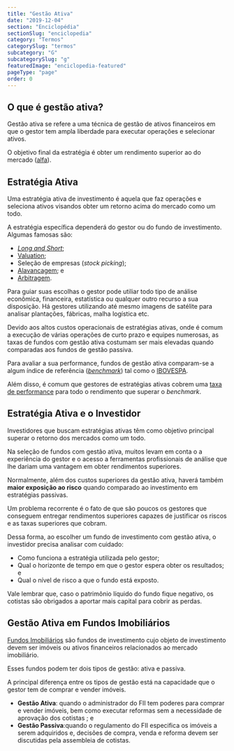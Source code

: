 ```yaml
---
title: "Gestão Ativa"
date: "2019-12-04"
section: "Enciclopédia"
sectionSlug: "enciclopedia"
category: "Termos"
categorySlug: "termos"
subcategory: "G"
subcategorySlug: "g"
featuredImage: "enciclopedia-featured"
pageType: "page"
order: 0
---
```


## O que é gestão ativa?

Gestão ativa se refere a uma técnica de gestão de ativos financeiros em que o gestor tem ampla liberdade para executar operações e selecionar ativos.

O objetivo final da estratégia é obter um rendimento superior ao do mercado ([alfa](/enciclopedia/termos/a/alfa)).



## Estratégia Ativa

Uma estratégia ativa de investimento é aquela que faz operações e seleciona ativos visandos obter um retorno acima do mercado como um todo.

A estratégia específica dependerá do gestor ou do fundo de investimento. Algumas famosas são:

- [*Long and Short*](/enciclopedia/termos/l/long-and-short);
- [Valuation](/enciclopedia/termos/v/valuation);
- Seleção de empresas (*stock picking*);
- [Alavancagem](/enciclopedia/termos/a/alavancagem); e 
- [Arbitragem](/enciclopedia/termos/a/arbitragem).

Para guiar suas escolhas o gestor pode utiliar todo tipo de análise econômica, financeira, estatística ou qualquer outro recurso a sua disposição. Há gestores utilizando até mesmo imagens de satélite para analisar plantações, fábricas, malha logística etc.

Devido aos altos custos operacionais de estratégias ativas, onde é comum a execução de várias operações de curto prazo e equipes numerosas, as taxas de fundos com gestão ativa costumam ser mais elevadas quando comparadas aos fundos de gestão passiva.

Para avaliar a sua performance, fundos de gestão ativa comparam-se a algum índice de referência ([*benchmark*](/enciclopedia/termos/b/benchmark)) tal como o [IBOVESPA](/enciclopedia/termos/i/ibovespa).

Além disso, é comum que gestores de estratégias ativas cobrem uma [taxa de performance](/enciclopedia/termos/t/taxa-de-performance) para todo o rendimento que superar o *benchmark*.

## Estratégia Ativa e o Investidor

Investidores que buscam estratégias ativas têm como objetivo principal superar o retorno dos mercados como um todo.

Na seleção de fundos com gestão ativa, muitos levam em conta o a experiência do gestor e o acesso a ferramentas profissionais de análise que lhe dariam uma vantagem em obter rendimentos superiores.

Normalmente, além dos custos superiores da gestão ativa, haverá também **maior exposição ao risco** quando comparado ao investimento em estratégias passivas.

Um problema recorrente é o fato de que são poucos os gestores que conseguem entregar rendimentos superiores capazes de justificar os riscos e as taxas superiores que cobram.

Dessa forma, ao escolher um fundo de investimento com gestão ativa, o investidor precisa analisar com cuidado:

- Como funciona a estratégia utilizada pelo gestor;
- Qual o horizonte de tempo em que o gestor espera obter os resultados; e
- Qual o nível de risco a que o fundo está exposto.

Vale lembrar que, caso o patrimônio líquido do fundo fique negativo, os cotistas são obrigados a aportar mais capital para cobrir as perdas.




## Gestão Ativa em Fundos Imobiliários


[Fundos Imobiliários](/aprenda/renda-variavel/fundos-imobiliarios) são fundos de investimento cujo objeto de investimento devem ser imóveis ou ativos financeiros relacionados ao mercado imobiliário.

Esses fundos podem ter dois tipos de gestão: ativa e passiva.

A principal diferença entre os tipos de gestão está na capacidade que o gestor tem de comprar e vender imóveis.


- **Gestão Ativa**: quando o administrador do FII tem poderes para comprar e vender imóveis, bem como executar reformas sem a necessidade de aprovação dos cotistas ; e
- **Gestão Passiva**:quando o regulamento do FII especifica os imóveis a serem adquiridos e, decisões de compra, venda e reforma devem ser discutidas pela assembleia de cotistas.
